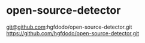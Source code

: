 # open-source-detector
git@github.com:hgfdodo/open-source-detector.git
https://github.com/hgfdodo/open-source-detector.git
